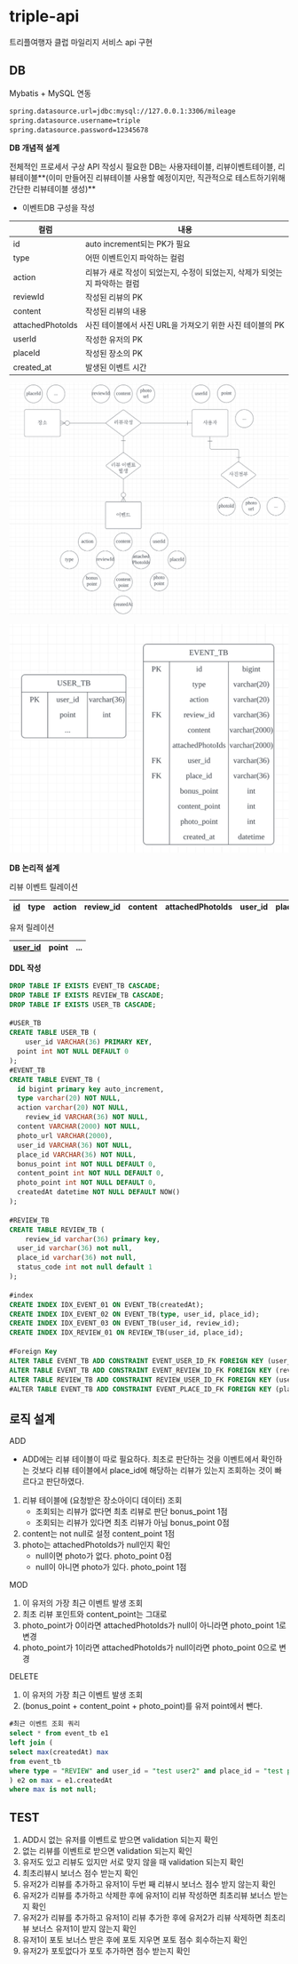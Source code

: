 # triple-api

트리플여행자 클럽 마일리지 서비스 api 구현





## DB

Mybatis + MySQL 연동

~~~xml
spring.datasource.url=jdbc:mysql://127.0.0.1:3306/mileage
spring.datasource.username=triple
spring.datasource.password=12345678
~~~



**DB 개념적 설계**

전체적인 프로세서 구상
API 작성시 필요한 DB는 사용자테이블, 리뷰이벤트테이블, 
리뷰테이블**(이미 만들어진 리뷰테이블 사용할 예정이지만, 직관적으로 테스트하기위해 간단한 리뷰테이블 생성)**

* 이벤트DB 구성을 작성

| 컬럼             | 내용                                                         |
| ---------------- | ------------------------------------------------------------ |
| id               | auto increment되는 PK가 필요                                 |
| type             | 어떤 이벤트인지 파악하는 컬럼                                |
| action           | 리뷰가 새로 작성이 되었는지, 수정이 되었는지, 삭제가 되엇는지 파악하는 컬럼 |
| reviewId         | 작성된 리뷰의 PK                                             |
| content          | 작성된 리뷰의 내용                                           |
| attachedPhotoIds | 사진 테이블에서 사진 URL을 가져오기 위한 사진 테이블의 PK    |
| userId           | 작성한 유저의 PK                                             |
| placeId          | 작성된 장소의 PK                                             |
| created_at       | 발생된 이벤트 시간                                           |



![image-20220627234421001](README-images/image-20220627234421001.png)

![image-20220627234249971](README-images/image-20220627234249971.png)



**DB 논리적 설계**

리뷰 이벤트 릴레이션

| <u>id</u> | type | action | review_id | content | attachedPhotoIds | user_id | place_id |
| --------- | ---- | ------ | --------- | ------- | ---------------- | ------- | -------- |

유저 릴레이션

| <u>user_id</u> | point | ...  |
| -------------- | ----- | ---- |



**DDL 작성**

~~~sql
DROP TABLE IF EXISTS EVENT_TB CASCADE;
DROP TABLE IF EXISTS REVIEW_TB CASCADE;
DROP TABLE IF EXISTS USER_TB CASCADE;

#USER_TB
CREATE TABLE USER_TB (
	user_id VARCHAR(36) PRIMARY KEY,
  point int NOT NULL DEFAULT 0
);
#EVENT_TB
CREATE TABLE EVENT_TB (
  id bigint primary key auto_increment,
  type varchar(20) NOT NULL,
  action varchar(20) NOT NULL,
	review_id VARCHAR(36) NOT NULL,
  content VARCHAR(2000) NOT NULL,
  photo_url VARCHAR(2000),
  user_id VARCHAR(36) NOT NULL,
  place_id VARCHAR(36) NOT NULL,
  bonus_point int NOT NULL DEFAULT 0,
  content_point int NOT NULL DEFAULT 0,
  photo_point int NOT NULL DEFAULT 0,
  createdAt datetime NOT NULL DEFAULT NOW()
);

#REVIEW_TB
CREATE TABLE REVIEW_TB (
	review_id varchar(36) primary key,
  user_id varchar(36) not null,
  place_id varchar(36) not null,
  status_code int not null default 1
);

#index
CREATE INDEX IDX_EVENT_01 ON EVENT_TB(createdAt);
CREATE INDEX IDX_EVENT_02 ON EVENT_TB(type, user_id, place_id);
CREATE INDEX IDX_EVENT_03 ON EVENT_TB(user_id, review_id);
CREATE INDEX IDX_REVIEW_01 ON REVIEW_TB(user_id, place_id);

#Foreign Key
ALTER TABLE EVENT_TB ADD CONSTRAINT EVENT_USER_ID_FK FOREIGN KEY (user_id) REFERENCES USER_TB (user_id) ON DELETE CASCADE ON UPDATE CASCADE;
ALTER TABLE EVENT_TB ADD CONSTRAINT EVENT_REVIEW_ID_FK FOREIGN KEY (review_id) REFERENCES REVIEW_TB (review_id) ON DELETE CASCADE ON UPDATE CASCADE;
ALTER TABLE REVIEW_TB ADD CONSTRAINT REVIEW_USER_ID_FK FOREIGN KEY (user_id) REFERENCES USER_TB (user_id) ON DELETE CASCADE ON UPDATE CASCADE;
#ALTER TABLE EVENT_TB ADD CONSTRAINT EVENT_PLACE_ID_FK FOREIGN KEY (place_id) REFERENCES PLACE_TB (place_id) ON DELETE CASCADE ON UPDATE CASCADE;
~~~



## 로직 설계

ADD

* ADD에는 리뷰 테이블이 따로 필요하다. 최초로 판단하는 것을 이벤트에서 확인하는 것보다 리뷰 테이블에서 place_id에 해당하는 리뷰가 있는지 조회하는 것이 빠르다고 판단하였다.

1. 리뷰 테이블에 (요청받은 장소아이디 데이터) 조회
   * 조회되는 리뷰가 없다면 최초 리뷰로 판단 bonus_point 1점
   * 조회되는 리뷰가 있다면 최초 리뷰가 아님 bonus_point 0점
2. content는 not null로 설정 content_point 1점
3. photo는 attachedPhotoIds가 null인지 확인
   * null이면 photo가 없다. photo_point 0점
   * null이 아니면 photo가 있다. photo_point 1점

MOD

1. 이 유저의 가장 최근 이벤트 발생 조회
2. 최초 리뷰 포인트와 content_point는 그대로
3. photo_point가 0이라면 attachedPhotoIds가 null이 아니라면 photo_point 1로 변경
4. photo_point가 1이라면 attachedPhotoIds가 null이라면 photo_point 0으로 변경

DELETE

1. 이 유저의 가장 최근 이벤트 발생 조회
2. (bonus_point + content_point + photo_point)를 유저 point에서 뺀다.

~~~sql
#최근 이벤트 조회 쿼리
select * from event_tb e1
left join (
select max(createdAt) max
from event_tb
where type = "REVIEW" and user_id = "test user2" and place_id = "test place"
) e2 on max = e1.createdAt
where max is not null;
~~~



## TEST

1. ADD시 없는 유저를 이벤트로 받으면 validation 되는지 확인
2. 없는 리뷰를 이벤트로 받으면 validation 되는지 확인
3. 유저도 있고 리뷰도 있지만 서로 맞지 않을 때 validation 되는지 확인
4. 최초리뷰시 보너스 점수 받는지 확인
5. 유저2가 리뷰를 추가하고 유저1이 두번 째 리뷰시 보너스 점수 받지 않는지 확인
6. 유저2가 리뷰를 추가하고 삭제한 후에 유저1이 리뷰 작성하면 최초리뷰 보너스 받는지 확인
7. 유저2가 리뷰를 추가하고 유저1이 리뷰 추가한 후에 유저2가 리뷰 삭제하면 최초리뷰 보너스 유저1이 받지 않는지 확인
8. 유저1이 포토 보너스 받은 후에 포토 지우면 포토 점수 회수하는지 확인
9. 유저2가 포토없다가 포토 추가하면 점수 받는지 확인

